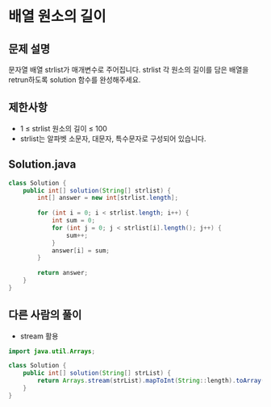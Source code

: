 # 배열 원소의 길이
## 문제 설명
문자열 배열 strlist가 매개변수로 주어집니다. strlist 각 원소의 길이를 담은 배열을 retrun하도록 solution 함수를 완성해주세요.
## 제한사항
- 1 ≤ strlist 원소의 길이 ≤ 100
- strlist는 알파벳 소문자, 대문자, 특수문자로 구성되어 있습니다.
## Solution.java
```java
class Solution {
    public int[] solution(String[] strlist) {
        int[] answer = new int[strlist.length];
    
        for (int i = 0; i < strlist.length; i++) {
            int sum = 0;
            for (int j = 0; j < strlist[i].length(); j++) {
                sum++;
            }
            answer[i] = sum;
        }
        
        return answer;
    }
}
```
## 다른 사람의 풀이
- stream 활용
```java
import java.util.Arrays;

class Solution {
    public int[] solution(String[] strList) {
        return Arrays.stream(strList).mapToInt(String::length).toArray();
    }
}
```
